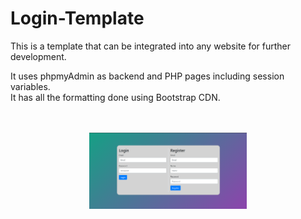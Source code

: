 # Login-Template

This is a template that can be integrated into any website for further development.

It uses phpmyAdmin as backend and PHP pages including session variables.<br>
It has all the formatting done using Bootstrap CDN.
<br>
<br>
<br>
<center><img src="Screenshot/Screenshot (204).png" width="50%"></center>